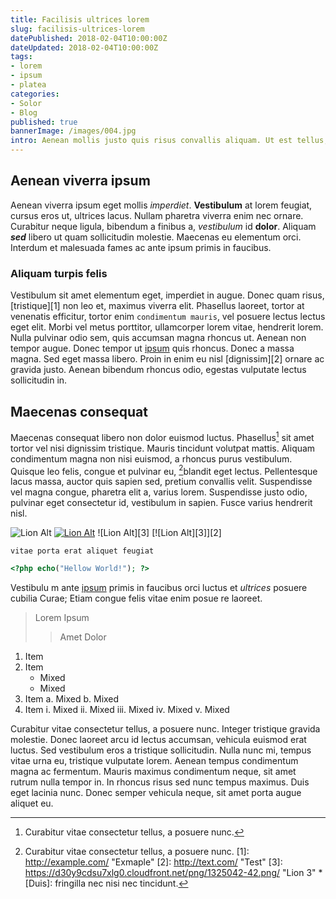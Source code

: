 ```yaml
---
title: Facilisis ultrices lorem
slug: facilisis-ultrices-lorem
datePublished: 2018-02-04T10:00:00Z
dateUpdated: 2018-02-04T10:00:00Z
tags: 
- lorem
- ipsum
- platea
categories:
- Solor
- Blog
published: true
bannerImage: /images/004.jpg
intro: Aenean mollis justo quis risus convallis aliquam. Ut est tellus, facilisis ultrices lorem a, ullamcorper elementum quam. Ut sed augue id neque pulvinar condimentum ut ac tellus. Proin ultricies et risus quis facilisis.
---
```


## Aenean viverra ipsum
Aenean viverra ipsum eget mollis *imperdiet*. __Vestibulum__ at lorem feugiat, cursus eros ut, ultrices lacus. Nullam pharetra viverra enim nec ornare. Curabitur neque ligula, bibendum a finibus a, _vestibulum_ id **dolor**. Aliquam *__sed__* libero ut quam sollicitudin molestie. Maecenas eu elementum orci. Interdum et malesuada fames ac ante ipsum primis in faucibus.

### Aliquam turpis felis
Vestibulum sit amet elementum eget, imperdiet in augue. Donec quam risus, [tristique][1] non leo et, maximus viverra elit. Phasellus laoreet, tortor at venenatis efficitur, tortor enim `condimentum mauris`, vel posuere lectus lectus eget elit. Morbi vel metus porttitor, ullamcorper lorem vitae, hendrerit lorem. Nulla pulvinar odio sem, quis accumsan magna rhoncus ut. Aenean non tempor augue. Donec tempor ut [ipsum](http://example.test/ "Ex Test") quis rhoncus. Donec a massa magna. Sed eget massa libero. Proin in enim eu nisl [dignissim][2] ornare ac gravida justo. Aenean bibendum rhoncus odio, egestas vulputate lectus sollicitudin in.

## Maecenas consequat
Maecenas consequat libero non dolor euismod luctus. Phasellus[^1] sit amet tortor vel nisi dignissim tristique. Mauris tincidunt volutpat mattis. Aliquam condimentum magna non nisi euismod, a rhoncus purus vestibulum. Quisque leo felis, congue et pulvinar eu, [^2]blandit eget lectus. Pellentesque lacus massa, auctor quis sapien sed, pretium convallis velit. Suspendisse vel magna congue, pharetra elit a, varius lorem. Suspendisse justo odio, pulvinar eget consectetur id, vestibulum in sapien. Fusce varius hendrerit nisl. 

![Lion Alt](https://d30y9cdsu7xlg0.cloudfront.net/png/1325042-42.png "Lion")
[![Lion Alt](https://d30y9cdsu7xlg0.cloudfront.net/png/1325042-42.png)](http://example.com/ "Lion 2")
![Lion Alt][3]
[![Lion Alt][3]][2]

```
vitae porta erat aliquet feugiat
```
```PHP
<?php echo("Hellow World!"); ?>
```

  Vestibulu  m ante [ipsum](https://a.test "A") primis 
  in faucibus orci luctus et *ultrices* 
  posuere cubilia Curae; Etiam congue
  felis vitae enim posue  re laoreet.

> Lorem
> Ipsum
> > Amet
> Dolor

1. Item
2. Item
   * Mixed
   * Mixed  
3. Item
   a. Mixed
   b. Mixed
4. Item
   i. Mixed
   ii. Mixed
   iii. Mixed
   iv. Mixed
   v. Mixed

Curabitur vitae consectetur tellus, a posuere nunc. Integer tristique gravida molestie. Donec laoreet arcu id lectus accumsan, vehicula euismod erat luctus. Sed vestibulum eros a tristique sollicitudin. Nulla nunc mi, tempus vitae urna eu, tristique vulputate lorem. Aenean tempus condimentum magna ac fermentum. Mauris maximus condimentum neque, sit amet rutrum nulla tempor in. In rhoncus risus sed nunc tempus maximus. Duis eget lacinia nunc. Donec semper vehicula neque, sit amet porta augue aliquet eu. 

[^1]: Curabitur vitae consectetur tellus, a posuere nunc. 
[^2]: Curabitur vitae consectetur tellus, a posuere nunc. 
[1]: http://example.com/ "Exmaple"
[2]: http://text.com/ "Test"
[3]: https://d30y9cdsu7xlg0.cloudfront.net/png/1325042-42.png/ "Lion 3"
*[Duis]: fringilla nec nisi nec tincidunt.